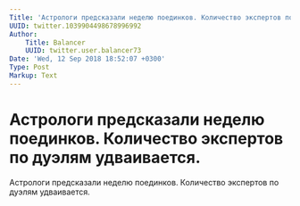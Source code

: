 ```yaml
---
Title: 'Астрологи предсказали неделю поединков. Количество экспертов по дуэлям удваивается.'
UUID: twitter.1039904498678996992
Author:
    Title: Balancer
    UUID: twitter.user.balancer73
Date: 'Wed, 12 Sep 2018 18:52:07 +0300'
Type: Post
Markup: Text
---
```


# Астрологи предсказали неделю поединков. Количество экспертов по дуэлям удваивается.

Астрологи предсказали неделю поединков. Количество экспертов
по дуэлям удваивается.